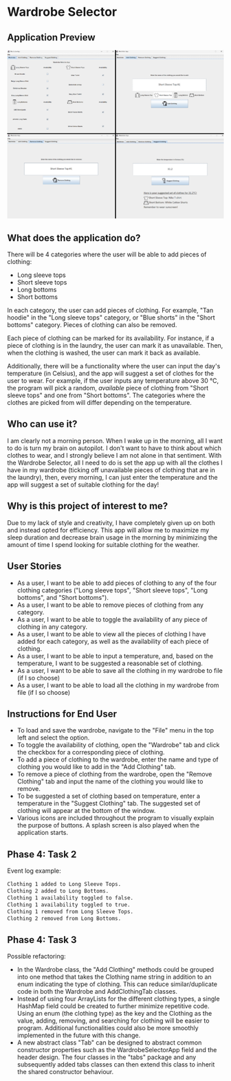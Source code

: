 # Wardrobe Selector

## Application Preview
![WardrobeSelector Preview](WardrobeSelector_Preview.png)

## What does the application do?
There will be 4 categories where the user will be able to add pieces of clothing: 
- Long sleeve tops
- Short sleeve tops
- Long bottoms
- Short bottoms

In each category, the user can add pieces of clothing. 
For example, "Tan hoodie" in the "Long sleeve tops" category, or "Blue shorts" in the "Short bottoms" category. Pieces of clothing can also be removed.

Each piece of clothing can be marked for its availability. 
For instance, if a piece of clothing is in the laundry, the user can mark it as unavailable. Then, when the clothing is washed, the user can mark it back as available.

Additionally, there will be a functionality where the user can input the day's temperature (in Celsius), and the app will suggest a set of clothes for the user to wear. 
For example, if the user inputs any temperature above 30 °C, the program will pick a random, *available* piece of clothing from "Short sleeve tops" and one from "Short bottoms". The categories where the clothes are picked from will differ depending on the temperature.

## Who can use it?
I am clearly not a morning person. When I wake up in the morning, all I want to do is turn my brain on autopilot. I don't want to have to think about which clothes to wear, and I strongly believe I am not alone in that sentiment. With the Wardrobe Selector, all I need to do is set the app up with all the clothes I have in my wardrobe (ticking off unavailable pieces of clothing that are in the laundry), then, every morning, I can just enter the temperature and the app will suggest a set of suitable clothing for the day!

## Why is this project of interest to me?
Due to my lack of style and creativity, I have completely given up on both and instead opted for efficiency. This app will allow me to maximize my sleep duration and decrease brain usage in the morning by minimizing the amount of time I spend looking for suitable clothing for the weather. 

## User Stories
- As a user, I want to be able to add pieces of clothing to any of the four clothing categories ("Long sleeve tops", "Short sleeve tops", "Long bottoms", and "Short bottoms").
- As a user, I want to be able to remove pieces of clothing from any category.
- As a user, I want to be able to toggle the availability of any piece of clothing in any category.
- As a user, I want to be able to view all the pieces of clothing I have added for each category, as well as the availability of each piece of clothing.
- As a user, I want to be able to input a temperature, and, based on the temperature, I want to be suggested a reasonable set of clothing.
- As a user, I want to be able to save all the clothing in my wardrobe to file (if I so choose)
- As a user, I want to be able to load all the clothing in my wardrobe from file (if I so choose)

## Instructions for End User
- To load and save the wardrobe, navigate to the "File" menu in the top left and select the option.
- To toggle the availability of clothing, open the "Wardrobe" tab and click the checkbox for a corresponding piece of clothing.
- To add a piece of clothing to the wardrobe, enter the name and type of clothing you would like to add in the "Add Clothing" tab.
- To remove a piece of clothing from the wardrobe, open the "Remove Clothing" tab and input the name of the clothing you would like to remove.
- To be suggested a set of clothing based on temperature, enter a temperature in the "Suggest Clothing" tab. The suggested set of clothing will appear at the bottom of the window.
- Various icons are included throughout the program to visually explain the purpose of buttons. A splash screen is also played when the application starts.

## Phase 4: Task 2
Event log example:
```
Clothing 1 added to Long Sleeve Tops.
Clothing 2 added to Long Bottoms.
Clothing 1 availability toggled to false.
Clothing 1 availability toggled to true.
Clothing 1 removed from Long Sleeve Tops.
Clothing 2 removed from Long Bottoms.
```

## Phase 4: Task 3
Possible refactoring:
- In the Wardrobe class, the "Add Clothing" methods could be grouped into one method that takes the Clothing name string in addition to an enum indicating the type of clothing. This can reduce similar/duplicate code in both the Wardrobe and AddClothingTab classes.
- Instead of using four ArrayLists for the different clothing types, a single HashMap field could be created to further minimize repetitive code. Using an enum (the clothing type) as the key and the Clothing as the value, adding, removing, and searching for clothing will be easier to program. Additional functionalities could also be more smoothly implemented in the future with this change.
- A new abstract class "Tab" can be designed to abstract common constructor properties such as the WardrobeSelectorApp field and the header design. The four classes in the "tabs" package and any subsequently added tabs classes can then extend this class to inherit the shared constructor behaviour.